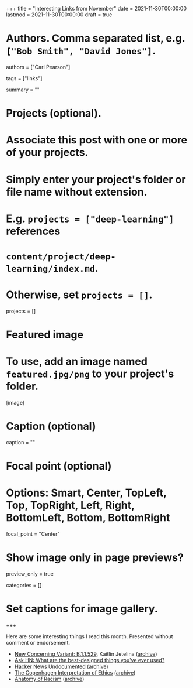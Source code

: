 +++
title = "Interesting Links from November"
date = 2021-11-30T00:00:00
lastmod = 2021-11-30T00:00:00
draft = true

# Authors. Comma separated list, e.g. `["Bob Smith", "David Jones"]`.
authors = ["Carl Pearson"]

tags = ["links"]

summary = ""

# Projects (optional).
#   Associate this post with one or more of your projects.
#   Simply enter your project's folder or file name without extension.
#   E.g. `projects = ["deep-learning"]` references 
#   `content/project/deep-learning/index.md`.
#   Otherwise, set `projects = []`.
projects = []

# Featured image
# To use, add an image named `featured.jpg/png` to your project's folder. 
[image]
  # Caption (optional)
  caption = ""

  # Focal point (optional)
  # Options: Smart, Center, TopLeft, Top, TopRight, Left, Right, BottomLeft, Bottom, BottomRight
  focal_point = "Center"

  # Show image only in page previews?
  preview_only = true


categories = []

# Set captions for image gallery.


+++

Here are some interesting things I read this month.
Presented without comment or endorsement.

* [New Concerning Variant: B.1.1.529](https://yourlocalepidemiologist.substack.com/p/new-concerning-variant-b11529), Kaitlin Jetelina ([archive](http://web.archive.org/web/20211130193449/https://yourlocalepidemiologist.substack.com/p/new-concerning-variant-b11529))
* [Ask HN: What are the best-designed things you've ever used?](https://news.ycombinator.com/item?id=29353980)
* [Hacker News Undocumented](https://github.com/minimaxir/hacker-news-undocumented) ([archive](http://web.archive.org/web/20211130191445/https://github.com/minimaxir/hacker-news-undocumented))
* [The Copenhagen Interpretation of Ethics](https://blog.jaibot.com/the-copenhagen-interpretation-of-ethics/) ([archive](http://web.archive.org/web/20211130191353/https://blog.jaibot.com/the-copenhagen-interpretation-of-ethics/))
* [Anatomy of Racism](https://everythingstudies.com/2018/11/16/anatomy-of-racism/) ([archive](http://web.archive.org/web/20211130191402/https://everythingstudies.com/2018/11/16/anatomy-of-racism/))

